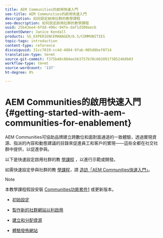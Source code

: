 ```yaml
---
title: AEM Communities的啟用快速入門
seo-title: AEM Communities的啟用快速入門
description: 如何設定啟用社群的教學課程
seo-description: 如何設定啟用社群的教學課程
uuid: 25b43ee4-6fdd-496c-94fe-daf1d300aecb
contentOwner: Janice Kendall
products: SG_EXPERIENCEMANAGER/6.5/COMMUNITIES
topic-tags: introduction
content-type: reference
discoiquuid: 31cc7819-cc4d-4804-9fab-005d8bef0714
translation-type: tm+mt
source-git-commit: f375b40c084ee363757b78c602091f38524b8b03
workflow-type: tm+mt
source-wordcount: '137'
ht-degree: 0%

---
```



# AEM Communities的啟用快速入門 {#getting-started-with-aem-communities-for-enablement}

AEM Communities可協助品牌建立跨數位和面對面通道的一致體驗，透過實現資源、指派的內容和動態建議的目錄來促進員工和客戶的實現——這些全都在社交社群中提供，以促進參與。

以下是快速設定啟用社群的教 [學課程](overview.md#enablement-community) ，以進行示範或開發。

如需快速設定參與社群的教 [學課程](overview.md#engagement-community)，請 [造訪「AEM Communities快速入門」](getting-started.md)。

>[!NOTE]
>
>本教學課程假設安裝 [Communities功能套件1](deploy-communities.md#latestfeaturepack) 或更新版本。

* [初始設定](enablement-setup.md)

* [製作新的社群網站以利啟用](enablement-create-site.md)

* [建立和分配資源](resource.md)

* [體驗發佈網站](enablement-published-site.md)

